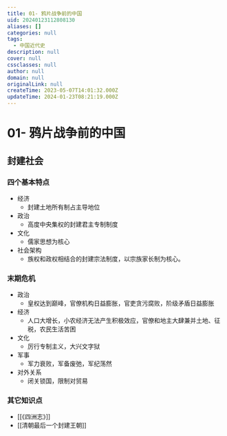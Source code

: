 ```yaml
---
title: 01- 鸦片战争前的中国
uid: 20240123112808130
aliases: []
categories: null
tags:
  - 中国近代史
description: null
cover: null
cssclasses: null
author: null
domain: null
originalLink: null
createTime: 2023-05-07T14:01:32.000Z
updateTime: 2024-01-23T08:21:19.000Z
---
```


# 01- 鸦片战争前的中国

## 封建社会

### 四个基本特点

- 经济
    - 封建土地所有制占主导地位
- 政治
    - 高度中央集权的封建君主专制制度
- 文化
    - 儒家思想为核心
- 社会架构
    - 族权和政权相结合的封建宗法制度，以宗族家长制为核心。

### 末期危机

- 政治
  - 皇权达到巅峰，官僚机构日益膨胀，官吏贪污腐败，阶级矛盾日益膨胀
- 经济
  - 人口大增长，小农经济无法产生积极效应，官僚和地主大肆兼并土地、征税，农民生活苦困
- 文化
  - 厉行专制主义，大兴文字狱
- 军事
  - 军力衰败，军备废弛，军纪荡然
- 对外关系
  - 闭关锁国，限制对贸易

### 其它知识点

- [[《四洲志》]]
- [[清朝最后一个封建王朝]]
